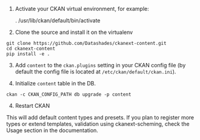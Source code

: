 1. Activate your CKAN virtual environment, for example:

     . /usr/lib/ckan/default/bin/activate

2. Clone the source and install it on the virtualenv
```
git clone https://github.com/Datashades/ckanext-content.git
cd ckanext-content
pip install -e .
```
3. Add `content` to the `ckan.plugins` setting in your CKAN
   config file (by default the config file is located at
   `/etc/ckan/default/ckan.ini`).

3. Initialize `content` table in the DB.
```
ckan -c CKAN_CONFIG_PATH db upgrade -p content
```

4. Restart CKAN

This will add default content types and presets. If you plan to register more types or extend templates, validation using ckanext-scheming, check the Usage section in the documentation.
